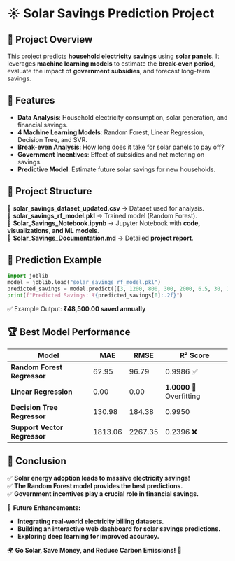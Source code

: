 # ☀️ Solar Savings Prediction Project

## 📌 Project Overview
This project predicts **household electricity savings** using **solar panels**. It leverages **machine learning models** to estimate the **break-even period**, evaluate the impact of **government subsidies**, and forecast long-term savings.

## 🚀 Features
- **Data Analysis**: Household electricity consumption, solar generation, and financial savings.
- **4 Machine Learning Models**: Random Forest, Linear Regression, Decision Tree, and SVR.
- **Break-even Analysis**: How long does it take for solar panels to pay off?
- **Government Incentives**: Effect of subsidies and net metering on savings.
- **Predictive Model**: Estimate future solar savings for new households.

## 📂 Project Structure
📁 **solar_savings_dataset_updated.csv** → Dataset used for analysis.  
📁 **solar_savings_rf_model.pkl** → Trained model (Random Forest).  
📁 **Solar_Savings_Notebook.ipynb** → Jupyter Notebook with **code, visualizations, and ML models**.  
📁 **Solar_Savings_Documentation.md** → Detailed **project report**.

## 🔮 Prediction Example
```python
import joblib
model = joblib.load("solar_savings_rf_model.pkl")
predicted_savings = model.predict([[3, 1200, 800, 300, 2000, 6.5, 30, 15, 7, 4, 20, 150000]])
print(f"Predicted Savings: ₹{predicted_savings[0]:.2f}")
```
✅ Example Output: **₹48,500.00 saved annually**

## 🏆 Best Model Performance
| Model                         | MAE   | RMSE  | R² Score |
|--------------------------------|-------|-------|---------|
| **Random Forest Regressor**    | 62.95 | 96.79 | 0.9986  ✅ |
| **Linear Regression**          | 0.00  | 0.00  | **1.0000** 🚨 Overfitting |
| **Decision Tree Regressor**    | 130.98| 184.38| 0.9950  |
| **Support Vector Regressor**   | 1813.06 | 2267.35 | 0.2396 ❌ |

## 📌 Conclusion
✅ **Solar energy adoption leads to massive electricity savings!**  
✅ **The Random Forest model provides the best predictions.**  
✅ **Government incentives play a crucial role in financial savings.**  

🔹 **Future Enhancements:**
- **Integrating real-world electricity billing datasets.**
- **Building an interactive web dashboard for solar savings predictions.**
- **Exploring deep learning for improved accuracy.**

🌍 **Go Solar, Save Money, and Reduce Carbon Emissions!** 🚀

